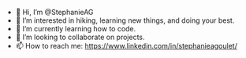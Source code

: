 - 👋 Hi, I’m @StephanieAG
- 👀 I’m interested in hiking, learning new things, and doing your best.
- 🌱 I’m currently learning how to code. 
- 💞️ I’m looking to collaborate on projects. 
- 📫 How to reach me: https://www.linkedin.com/in/stephanieagoulet/ 

<!---
StephanieAG/StephanieAG is a ✨ special ✨ repository because its `README.md` (this file) appears on your GitHub profile.
You can click the Preview link to take a look at your changes.
--->
